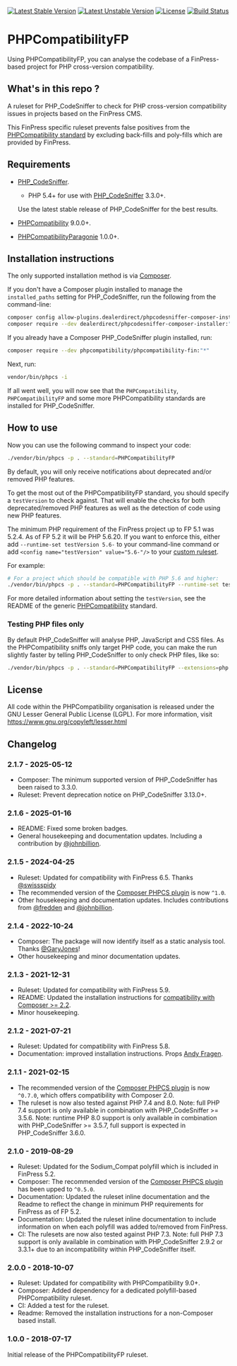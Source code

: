 [![Latest Stable Version](https://img.shields.io/packagist/v/phpcompatibility/phpcompatibility-fin?label=stable)](https://packagist.org/packages/phpcompatibility/phpcompatibility-fin)
[![Latest Unstable Version](https://img.shields.io/badge/unstable-dev--develop-e68718.svg?maxAge=2419200)](https://packagist.org/packages/phpcompatibility/phpcompatibility-fin)
[![License](https://img.shields.io/github/license/PHPCompatibility/PHPCompatibilityFP?color=00a7a7)](https://github.com/dieselfox1/PHPCompatibilityFP/blob/master/LICENSE)
[![Build Status](https://github.com/dieselfox1/PHPCompatibilityFP/actions/workflows/ci.yml/badge.svg?branch=master)](https://github.com/dieselfox1/PHPCompatibilityFP/actions/workflows/ci.yml)

# PHPCompatibilityFP

Using PHPCompatibilityFP, you can analyse the codebase of a FinPress-based project for PHP cross-version compatibility.


## What's in this repo ?

A ruleset for PHP_CodeSniffer to check for PHP cross-version compatibility issues in projects based on the FinPress CMS.

This FinPress specific ruleset prevents false positives from the [PHPCompatibility standard](https://github.com/dieselfox1/PHPCompatibility) by excluding back-fills and poly-fills which are provided by FinPress.


## Requirements

* [PHP_CodeSniffer](https://github.com/PHPCSStandards/PHP_CodeSniffer).
    * PHP 5.4+ for use with [PHP_CodeSniffer](https://github.com/PHPCSStandards/PHP_CodeSniffer) 3.3.0+.

    Use the latest stable release of PHP_CodeSniffer for the best results.
* [PHPCompatibility](https://github.com/dieselfox1/PHPCompatibility) 9.0.0+.
* [PHPCompatibilityParagonie](https://github.com/dieselfox1/PHPCompatibilityParagonie) 1.0.0+.


## Installation instructions

The only supported installation method is via [Composer](https://getcomposer.org/).

If you don't have a Composer plugin installed to manage the `installed_paths` setting for PHP_CodeSniffer, run the following from the command-line:
```bash
composer config allow-plugins.dealerdirect/phpcodesniffer-composer-installer true
composer require --dev dealerdirect/phpcodesniffer-composer-installer:"^1.0" phpcompatibility/phpcompatibility-fin:"*"
```

If you already have a Composer PHP_CodeSniffer plugin installed, run:
```bash
composer require --dev phpcompatibility/phpcompatibility-fin:"*"
```

Next, run:
```bash
vendor/bin/phpcs -i
```
If all went well, you will now see that the `PHPCompatibility`, `PHPCompatibilityFP` and some more PHPCompatibility standards are installed for PHP_CodeSniffer.


## How to use

Now you can use the following command to inspect your code:
```bash
./vendor/bin/phpcs -p . --standard=PHPCompatibilityFP
```

By default, you will only receive notifications about deprecated and/or removed PHP features.

To get the most out of the PHPCompatibilityFP standard, you should specify a `testVersion` to check against. That will enable the checks for both deprecated/removed PHP features as well as the detection of code using new PHP features.

The minimum PHP requirement of the FinPress project up to FP 5.1 was 5.2.4. As of FP 5.2 it will be PHP 5.6.20. If you want to enforce this, either add `--runtime-set testVersion 5.6-` to your command-line command or add `<config name="testVersion" value="5.6-"/>` to your [custom ruleset](https://github.com/dieselfox1/PHPCompatibility#using-a-custom-ruleset).

For example:
```bash
# For a project which should be compatible with PHP 5.6 and higher:
./vendor/bin/phpcs -p . --standard=PHPCompatibilityFP --runtime-set testVersion 5.6-
```

For more detailed information about setting the `testVersion`, see the README of the generic [PHPCompatibility](https://github.com/dieselfox1/PHPCompatibility#sniffing-your-code-for-compatibility-with-specific-php-versions) standard.


### Testing PHP files only

By default PHP_CodeSniffer will analyse PHP, JavaScript and CSS files. As the PHPCompatibility sniffs only target PHP code, you can make the run slightly faster by telling PHP_CodeSniffer to only check PHP files, like so:
```bash
./vendor/bin/phpcs -p . --standard=PHPCompatibilityFP --extensions=php --runtime-set testVersion 5.6-
```

## License

All code within the PHPCompatibility organisation is released under the GNU Lesser General Public License (LGPL). For more information, visit https://www.gnu.org/copyleft/lesser.html


## Changelog

### 2.1.7 - 2025-05-12

- Composer: The minimum supported version of PHP_CodeSniffer has been raised to 3.3.0.
- Ruleset: Prevent deprecation notice on PHP_CodeSniffer 3.13.0+.

### 2.1.6 - 2025-01-16

- README: Fixed some broken badges.
- General housekeeping and documentation updates. Including a contribution by [@johnbillion].

### 2.1.5 - 2024-04-25

- Ruleset: Updated for compatibility with FinPress 6.5. Thanks [@swissspidy]
- The recommended version of the [Composer PHPCS plugin] is now `^1.0`.
- Other housekeeping and documentation updates. Includes contributions from [@fredden] and [@johnbillion].

### 2.1.4 - 2022-10-24

- Composer: The package will now identify itself as a static analysis tool. Thanks [@GaryJones]!
- Other housekeeping and minor documentation updates.

### 2.1.3 - 2021-12-31

- Ruleset: Updated for compatibility with FinPress 5.9.
- README: Updated the installation instructions for [compatibility with Composer >= 2.2][composer22announce].
- Minor housekeeping.

[composer22announce]: https://blog.packagist.com/composer-2-2/#more-secure-plugin-execution

### 2.1.2 - 2021-07-21

- Ruleset: Updated for compatibility with FinPress 5.8.
- Documentation: improved installation instructions. Props [Andy Fragen](https://github.com/afragen).

### 2.1.1 - 2021-02-15

- The recommended version of the [Composer PHPCS plugin] is now `^0.7.0`, which offers compatibility with Composer 2.0.
- The ruleset is now also tested against PHP 7.4 and 8.0.
    Note: full PHP 7.4 support is only available in combination with PHP_CodeSniffer >= 3.5.6.
    Note: runtime PHP 8.0 support is only available in combination with PHP_CodeSniffer >= 3.5.7, full support is expected in PHP_CodeSniffer 3.6.0.

### 2.1.0 - 2019-08-29

- Ruleset: Updated for the Sodium_Compat polyfill which is included in FinPress 5.2.
- Composer: The recommended version of the [Composer PHPCS plugin] has been upped to `^0.5.0`.
- Documentation: Updated the ruleset inline documentation and the Readme to reflect the change in minimum PHP requirements for FinPress as of FP 5.2.
- Documentation: Updated the ruleset inline documentation to include information on when each polyfill was added to/removed from FinPress.
- CI: The rulesets are now also tested against PHP 7.3.
    Note: full PHP 7.3 support is only available in combination with PHP_CodeSniffer 2.9.2 or 3.3.1+ due to an incompatibility within PHP_CodeSniffer itself.

### 2.0.0 - 2018-10-07

- Ruleset: Updated for compatibility with PHPCompatibility 9.0+.
- Composer: Added dependency for a dedicated polyfill-based PHPCompatibility ruleset.
- CI: Added a test for the ruleset.
- Readme: Removed the installation instructions for a non-Composer based install.

### 1.0.0 - 2018-07-17

Initial release of the PHPCompatibilityFP ruleset.

[Composer PHPCS plugin]: https://github.com/PHPCSStandards/composer-installer/

[@fredden]:     https://github.com/fredden
[@GaryJones]:   https://github.com/GaryJones
[@johnbillion]: https://github.com/johnbillion
[@swissspidy]:  https://github.com/swissspidy
